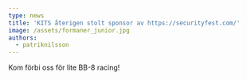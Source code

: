 ```yaml
---
type: news
title: 'KITS återigen stolt sponsor av https://securityfest.com/'
image: /assets/formaner_junior.jpg
authors:
  - patriknilsson
---
```

Kom förbi oss för lite BB-8 racing!
